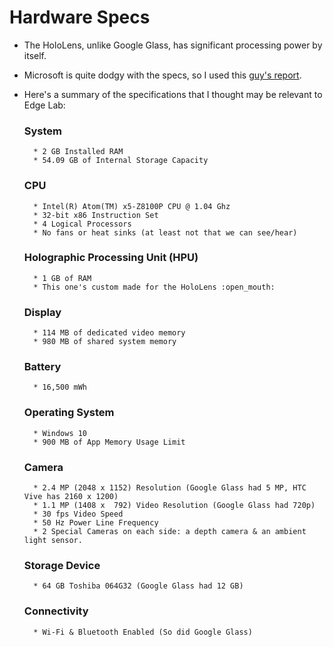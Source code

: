 # Hardware Specs
* The HoloLens, unlike Google Glass, has significant processing power by itself.
* Microsoft is quite dodgy with the specs, so I used this [guy's report](https://buildhololens.com/2016/05/04/detailed-hololens-hardware-specs/).
* Here's a summary of the specifications that I thought may be relevant to Edge Lab:

	### System
		* 2 GB Installed RAM
		* 54.09 GB of Internal Storage Capacity
	### CPU
		* Intel(R) Atom(TM) x5-Z8100P CPU @ 1.04 Ghz
		* 32-bit x86 Instruction Set
		* 4 Logical Processors
		* No fans or heat sinks (at least not that we can see/hear)
	### Holographic Processing Unit (HPU)
		* 1 GB of RAM
		* This one's custom made for the HoloLens :open_mouth:
	### Display
		* 114 MB of dedicated video memory
		* 980 MB of shared system memory
	### Battery
		* 16,500 mWh
	### Operating System
		* Windows 10
		* 900 MB of App Memory Usage Limit
	### Camera
		* 2.4 MP (2048 x 1152) Resolution (Google Glass had 5 MP, HTC Vive has 2160 x 1200)
		* 1.1 MP (1408 x  792) Video Resolution (Google Glass had 720p)
		* 30 fps Video Speed
		* 50 Hz Power Line Frequency
		* 2 Special Cameras on each side: a depth camera & an ambient light sensor. 
	### Storage Device
		* 64 GB Toshiba 064G32 (Google Glass had 12 GB)
	### Connectivity
		* Wi-Fi & Bluetooth Enabled (So did Google Glass)